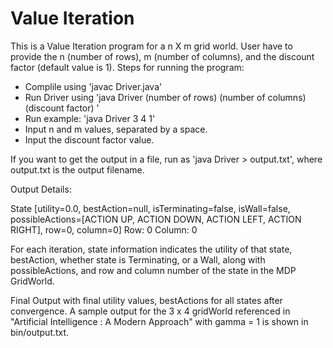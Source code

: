 

# Value Iteration

This is a Value Iteration program for a n X m grid world. User have to provide the n (number of rows), m (number of columns), and the discount factor (default value is 1).
Steps for running the program:

  - Complile using 'javac Driver.java'
  - Run Driver using 'java Driver (number of rows) (number of columns) (discount factor) '
  - Run example: 'java Driver 3 4 1'
  - Input n and m values, separated by a space.
  - Input the discount factor value.

If you want to get the output in a file, run as 'java Driver > output.txt', where output.txt is the output filename.

Output Details:

State [utility=0.0, bestAction=null, isTerminating=false, isWall=false, possibleActions=[ACTION UP, ACTION DOWN, ACTION LEFT, ACTION RIGHT], row=0, column=0]
Row: 0 Column: 0

For each iteration, state information indicates the utility of that state, bestAction, whether state is Terminating, or a Wall, along with possibleActions, and row and column number of the state in the MDP GridWorld.

Final Output with final utility values, bestActions for all states after convergence. A sample output for the 3 x 4 gridWorld referenced in "Artificial Intelligence : A Modern Approach" with gamma = 1 is shown in bin/output.txt.





